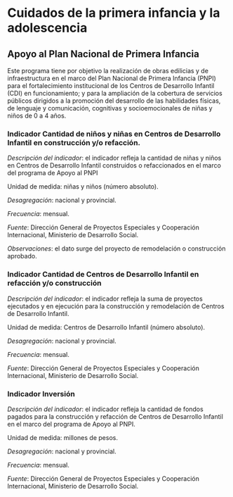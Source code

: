 # Cuidados de la primera infancia y la adolescencia
## Apoyo al Plan Nacional de Primera Infancia

Este programa tiene por objetivo la realización de obras edilicias y de infraestructura en el marco del Plan Nacional de Primera Infancia (PNPI) para el fortalecimiento institucional de los Centros de Desarrollo Infantil (CDI) en funcionamiento; y para la ampliación de la cobertura de servicios públicos dirigidos a la promoción del desarrollo de las habilidades físicas, de lenguaje y comunicación, cognitivas y socioemocionales de niñas y niños de 0 a 4 años.

### Indicador Cantidad de niños y niñas en Centros de Desarrollo Infantil en construcción y/o refacción.

*Descripción del indicador*: el indicador refleja la cantidad de niñas y niños en Centros de Desarrollo Infantil construidos o refaccionados en el marco del programa de Apoyo al PNPI 

Unidad de medida: niñas y niños (número absoluto).

*Desagregación*: nacional y provincial. 

*Frecuencia*: mensual.

*Fuente*: Dirección General de Proyectos Especiales y Cooperación Internacional, Ministerio de Desarrollo Social.

*Observaciones*: el dato surge del proyecto de remodelación o construcción aprobado.


### Indicador Cantidad de Centros de Desarrollo Infantil en refacción y/o construcción

*Descripción del indicador*: el indicador refleja la suma de proyectos ejecutados y en ejecución para la construcción y remodelación de Centros de Desarrollo Infantil.

Unidad de medida: Centros de Desarrollo Infantil (número absoluto).

*Desagregación*: nacional y provincial. 

*Frecuencia*: mensual.

*Fuente*: Dirección General de Proyectos Especiales y Cooperación Internacional, Ministerio de Desarrollo Social.


### Indicador Inversión 

*Descripción del indicador*: el indicador refleja la cantidad de fondos pagados para la construcción y refacción de Centros de Desarrollo Infantil en el marco del programa de Apoyo al PNPI. 

Unidad de medida: millones de pesos.

*Desagregación*: nacional y provincial. 

*Frecuencia*: mensual.

*Fuente*: Dirección General de Proyectos Especiales y Cooperación Internacional, Ministerio de Desarrollo Social.
